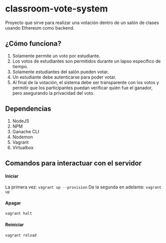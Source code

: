 # classroom-vote-system
Proyecto que sirve para realizar una votación dentro de un salón de clases usando Ethereum como backend.

## ¿Cómo funciona?

1. Solamente permite un voto por estudiante.
2. Los votos de estudiantes son permitidos durante un lapso específico de tiempo.
3. Solamente estudiantes del salón pueden votar.
4. Un estudiante debe autenticarse para poder votar.
5. Al final de la votación, el sistema debe ser transparente con los votos y permitir que los participantes puedan verificar quién fue el ganador, pero asegurando la privacidad del voto.

## Dependencias
1. NodeJS
2. NPM
3. Ganache CLI
4. Nodemon
5. Vagrant
6. Virtualbox

## Comandos para interactuar con el servidor
#### Iniciar
La primera vez: `vagrant up --provision`
De la segunda en adelante: `vagrant up`

#### Apagar
`vagrant halt`

#### Reiniciar
`vagrant reload`
